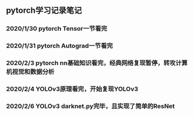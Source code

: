 ## pytorch学习记录笔记
### 2020/1/30 pytorch Tensor一节看完
### 2020/1/31 pytorch Autograd一节看完
### 2020/2/3  pytorch nn基础知识看完，经典网络复现暂停，转攻计算机视觉和数据分析
### 2020/2/4  YOLOv3原理看完，开始复现YOLOv3
### 2020/2/6  YOLOv3 darknet.py完毕，且实现了简单的ResNet